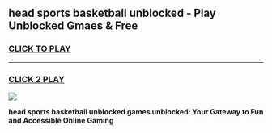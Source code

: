 
## head sports basketball unblocked - Play Unblocked Gmaes & Free
<h3>
<a href="https://news.freeplayer.one?title=head_sports_basketball_unblocked&ref=16F">CLICK TO PLAY</a></h3>
<hr>

<h3>
<a href="https://news.freeplayer.one?title=head_sports_basketball_unblocked&ref=16F">CLICK 2 PLAY</a>
  
</h3>

<a href="https://news.freeplayer.one?title=head_sports_basketball_unblocked&ref=16F/"><img src="https://clearcache.store/games.png"></a>


**head sports basketball unblocked games unblocked: Your Gateway to Fun and Accessible Online Gaming**
